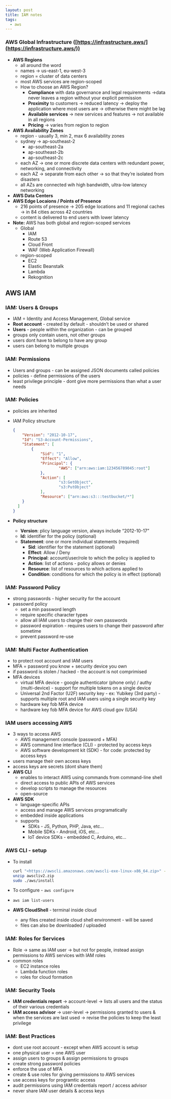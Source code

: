 ```yaml
---
layout: post
title: IAM notes
tags:
  - aws
---
```

### AWS Global Infrastructure ([https://infrastructure.aws/](https://infrastructure.aws/))

- **AWS Regions**
    - all around the word
    - names → us-east-1, eu-west-3
    - region = cluster of data centers
    - most AWS services are region-scoped
    - How to choose an AWS Region?
        - **Compliance** with data governance and legal requirements →data never leaves a region without your explicit permission
        - **Proximity** to customers → reduced latency → deploy the application where most users are → otherwise there might be lag
        - **Available services** → new services and features → not available in all regions
        - **Pricing** → varies from region to region
- **AWS Availability Zones**
    - region - uaually 3, min 2, max 6 availability zones
    - sydney → ap-southeast-2
        - ap-southeast-2a
        - ap-southeast-2b
        - ap-southeast-2c
    - each AZ → one or more discrete data centers with redundant power, networking, and connectivity
    - each AZ → separate from each other → so that they’re isolated from disasters
    - all AZs are connected wih high bandwidth, ultra-low latency networking
- **AWS Data Centers**
- **AWS Edge Locaions / Points of Presence**
    - 216 points of presence → 205 edge locations and 11 regional caches → in 84 cities across 42 countries
    - content is delivered to end users with lower latency
- **Note:** AWS has both global and region-scoped services
    - Global
        - IAM
        - Route 53
        - Cloud Front
        - WAF (Web Application Firewall)
    - region-scoped
        - EC2
        - Elastic Beanstalk
        - Lambda
        - Rekognition

## AWS IAM

### IAM: Users & Groups

- IAM = Identity and Access Management, Global service
- **Root account** - created by default - shouldn’t be used or shared
- **Users** - people within the organization - can be grouped
- groups only contain users, not other groups
- users dont have to belong to have any group
- users can belong to multiple groups

### IAM: Permissions

- Users and groups - can be assigned JSON documents called policies
- policies - define permissions of the users
- least privilege principle - dont give more permissions than what a user needs

### IAM: Policies

- policies are inherited
    
- IAM Policy structure
    
    ```json
    {
    	"Version": "2012-10-17",
    	"Id": "S3-Account-Permissions",
    	"Statement": [
    		{
    			"Sid": "1",
    			"Effect": "Allow",
    			"Principal": {
    					"AWS": ["arn:aws:iam:123456789045:root"]
    			},
    			"Action": [
    					"s3:GetObject",
    					"s3:PutObject"
    			],
    			"Resource": ["arn:aws:s3:::testbucket/*"]
        }
      ]
    }
    ```
    
- **Policy structure**
    
    - **Version**: plicy language version, always include “2012-10-17”
    - **Id:** identifier for the policy (optional)
    - **Statement**: one or more individual statements (required)
        - **Sid**: identifier for the statement (optional)
        - **Effect**: Allow / Deny
        - **Principal**: account/user/role to which the policy is applied to
        - **Action**: list of actions - policy allows or denies
        - **Resource**: list of resources to which actions applied to
        - **Condition**: conditions for which the policy is in effect (optional)

### IAM: Password Policy

- strong passwords - higher security for the account
- passowrd policy
    - set a min password length
    - require specific character types
    - allow all IAM users to change their own passwords
    - password expiration - requires users to change their password after sometime
    - prevent password re-use

### IAM: Multi Factor Authentication

- to protect root account and IAM users
- MFA = password you know + security device you own
- if password is stolen / hacked - the account is not comprimised
- MFA devices
    - virtual MFA device - google authenticator (phone only) / authy (multi-device) - support for multiple tokens on a single device
    - Universal 2nd Factor (U2F) security key - ex: Yubikey (3rd party) - supports multiple root and IAM users using a single security key
    - hardware key fob MFA device
    - hardware key fob MFA device for AWS cloud gov (USA)

### IAM users accessing AWS

- 3 ways to access AWS
    - AWS management console (password + MFA)
    - AWS command line interface (CLI) - protected by access keys
    - AWS software development kit (SDK) - for code: protected by access keys
- users manage their own access keys
- access keys are secrets (dont share them)
- **AWS CLI**
    - enables to interact AWS using commands from command-line shell
    - direct access to public APIs of AWS services
    - develop scripts to manage the resources
    - open-source
- **AWS SDK**
    - language-specific APIs
    - access and manage AWS services programatically
    - embedded inside applications
    - supports
        - SDKs - JS, Python, PHP, Java, etc…
        - Mobile SDKs - Android, iOS, etc…
        - IoT device SDKs - embedded C, Arduino, etc…

### AWS CLI - setup

- To install
    
    ```bash
	curl "<https://awscli.amazonaws.com/awscli-exe-linux-x86_64.zip>" -o "awscliv2.zip"
    unzip awscliv2.zip
    sudo ./aws/install
    ```
    
- To configure - `aws configure`
    
- `aws iam list-users`
    
- **AWS CloudShell** - terminal inside cloud
    
    - any files created inside cloud shell environment - will be saved
    - files can also be downloaded / uploaded

### IAM: Roles for Services

- Role → same as IAM user → but not for people, instead assign permissions to AWS services with IAM roles
- common roles
    - EC2 instance roles
    - Lambda function roles
    - roles for cloud formation

### IAM: Security Tools

- **IAM credentials report** → account-level → lists all users and the status of their various credentials
- **IAM access advisor** → user-level → permissions granted to users & when the services are last used → revise the policies to keep the least privilege

### IAM: Best Practices

- dont use root account - except when AWS account is setup
- one physical user = one AWS user
- assign users to groups & assign permissions to groups
- create strong password policies
- enforce the use of MFA
- create & use roles for giving permissions to AWS services
- use access keys for programtic access
- audit permissions using IAM credentials report / access advisor
- never share IAM user details & access keys